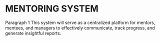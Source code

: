 # MENTORING SYSTEM

Paragraph 1 
This system will serve as a centralized platform for mentors, mentees, and managers 
to effectively communicate, track progress, and generate insightful reports. 
